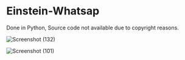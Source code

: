 # Einstein-Whatsap
Done in Python, Source code not available due to copyright reasons.


![Screenshot (132)](https://user-images.githubusercontent.com/86302851/221389219-3dd20b4e-cecf-43bd-8b45-c0997cb736eb.png)


![Screenshot (101)](https://user-images.githubusercontent.com/86302851/221389228-a4c049c9-0c21-435d-8363-a6db7889cc7a.png)

